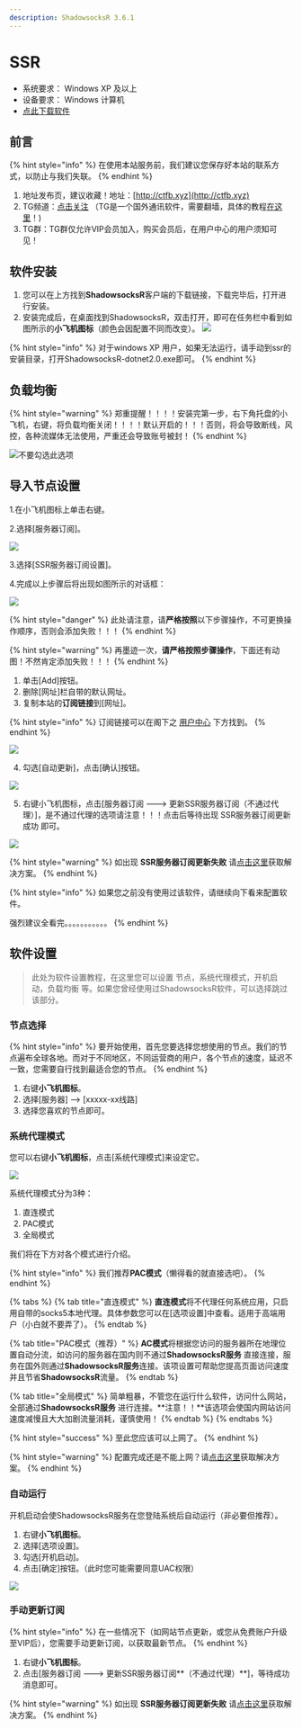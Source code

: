 ```yaml
---
description: ShadowsocksR 3.6.1
---
```


# SSR

* 系统要求： Windows XP 及以上
* 设备要求： Windows 计算机
* [点此下载软件](https://www.lanzous.com/i3s6yab)

## 前言

{% hint style="info" %}
在使用本站服务前，我们建议您保存好本站的联系方式，以防止与我们失联。
{% endhint %}

1. 地址发布页，建议收藏！地址：[http://ctfb.xyz](http://ctfb.xyz)
2. TG频道：[点击关注](https://t.me/cctcloud) （TG是一个国外通讯软件，需要翻墙，具体的教程[在这里](/telegram)！\)
3. TG群：TG群仅允许VIP会员加入，购买会员后，在用户中心的用户须知可见！

## 软件安装

1. 您可以在上方找到**ShadowsocksR**客户端的下载链接，下载完毕后，打开进行安装。
2. 安装完成后，在桌面找到ShadowsocksR，双击打开，即可在任务栏中看到如图所示的**小飞机图标**（颜色会因配置不同而改变）。 ![](../../.gitbook/assets/ssrwin-logo.png)



{% hint style="info" %}
对于windows XP 用户，如果无法运行，请手动到ssr的安装目录，打开ShadowsocksR-dotnet2.0.exe即可。
{% endhint %}

## 负载均衡

{% hint style="warning" %}
郑重提醒！！！！安装完第一步，右下角托盘的小飞机，右键，将负载均衡关闭！！！！默认开启的！！！否则，将会导致断线，风控，各种流媒体无法使用，严重还会导致账号被封！
{% endhint %}

![&#x4E0D;&#x8981;&#x52FE;&#x9009;&#x6B64;&#x9009;&#x9879;](../../.gitbook/assets/win-5.png)

## 导入节点设置

1.在小飞机图标上单击右键。

2.选择\[服务器订阅\]。

![](../../.gitbook/assets/win-1.png)

3.选择\[SSR服务器订阅设置\]。

4.完成以上步骤后将出现如图所示的对话框：

![](../../.gitbook/assets/win-2.png)

{% hint style="danger" %}
此处请注意，请**严格按照**以下步骤操作，不可更换操作顺序，否则会添加失败！！！
{% endhint %}

{% hint style="warning" %}
再墨迹一次，**请严格按照步骤操作**，下面还有动图！不然肯定添加失败！！！
{% endhint %}

1. 单击\[Add\]按钮。
2. 删除\[网址\]栏自带的默认网址。
3. 复制本站的**订阅链接**到\[网址\]。

{% hint style="info" %}
订阅链接可以在阁下之 [用户中心](https://www.tzct.xyz/user) 下方找到。
{% endhint %}

![](../../.gitbook/assets/user_center_2.png)

4. 勾选\[自动更新\]，点击\[确认\]按钮。

![](../../.gitbook/assets/dingyue.gif)

5. 右键小飞机图标，点击\[服务器订阅 ---&gt; 更新SSR服务器订阅（不通过代理）\]，是不通过代理的选项请注意！！！点击后等待出现 SSR服务器订阅更新成功 即可。

![](../../.gitbook/assets/dingyue.png)

{% hint style="warning" %}
如出现 **SSR服务器订阅更新失败** 请[点击这里](https://doc.tzct.xyz/faq#windows)获取解决方案。
{% endhint %}

{% hint style="info" %}
如果您之前没有使用过该软件，请继续向下看来配置软件。

强烈建议全看完。。。。。。。。。。。
{% endhint %}

## 软件设置

> 此处为软件设置教程，在这里您可以设置 节点，系统代理模式，开机启动，负载均衡 等。如果您曾经使用过ShadowsocksR软件，可以选择跳过该部分。

### 节点选择

{% hint style="info" %}
要开始使用，首先您要选择您想使用的节点。我们的节点遍布全球各地。而对于不同地区，不同运营商的用户，各个节点的速度，延迟不一致，您需要自行找到最适合您的节点。
{% endhint %}

1. 右键**小飞机图标**。
2. 选择\[服务器\] --&gt; \[xxxxx-xx线路\]
3. 选择您喜欢的节点即可。

### 系统代理模式

您可以右键**小飞机图标**，点击\[系统代理模式\]来设定它。

![](../../.gitbook/assets/win-4.png)

系统代理模式分为3种：

1. 直连模式
2. PAC模式
3. 全局模式

我们将在下方对各个模式进行介绍。

{% hint style="info" %}
我们推荐**PAC模式**（懒得看的就直接选吧）。
{% endhint %}

{% tabs %}
{% tab title="直连模式" %}
**直连模式**将不代理任何系统应用，只启用自带的socks5本地代理。具体参数您可以在\[选项设置\]中查看。适用于高端用户（小白就不要弄了）。
{% endtab %}

{% tab title="PAC模式（推荐）" %}
**AC模式**将根据您访问的服务器所在地理位置自动分流，如访问的服务器在国内则不通过**ShadowsocksR服务** 直接连接，服务在国外则通过**ShadowsocksR服务**连接。该项设置可帮助您提高页面访问速度并且节省**ShadowsocksR**流量。
{% endtab %}

{% tab title="全局模式" %}
简单粗暴，不管您在运行什么软件，访问什么网站，全部通过**ShadowsocksR服务** 进行连接。**注意！！**该选项会使国内网站访问速度减慢且大大加剧流量消耗，谨慎使用！
{% endtab %}
{% endtabs %}

{% hint style="success" %}
至此您应该可以上网了。
{% endhint %}

{% hint style="warning" %}
配置完成还是不能上网？请[点击这里](https://doc.tzct.xyz/faq#windows)获取解决方案。
{% endhint %}

### 自动运行

开机启动会使ShadowsocksR服务在您登陆系统后自动运行（非必要但推荐）。

1. 右键**小飞机图标**。
2. 选择\[选项设置\]。
3. 勾选\[开机启动\]。
4. 点击\[确定\]按钮。（此时您可能需要同意UAC权限）

![](../../.gitbook/assets/win-3.png)

### 手动更新订阅

{% hint style="info" %}
在一些情况下（如网站节点更新，或您从免费账户升级至VIP后），您需要手动更新订阅，以获取最新节点。
{% endhint %}

1. 右键**小飞机图标**。
2. 点击\[服务器订阅 ---&gt;  更新SSR服务器订阅**（不通过代理）**\]，等待成功消息即可。

{% hint style="warning" %}
如出现 **SSR服务器订阅更新失败** 请[点击这里](https://doc.tzct.xyz/faq#windows)获取解决方案。
{% endhint %}

